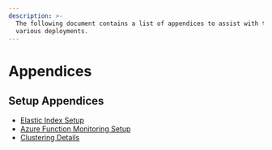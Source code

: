 ```yaml
---
description: >-
  The following document contains a list of appendices to assist with the
  various deployments.
---
```


# Appendices

## Setup Appendices

* [Elastic Index Setup](elastic-index.md)
* [Azure Function Monitoring Setup](azure-serverless-monitoring.md)
* [Clustering Details](clustering.md)
